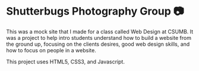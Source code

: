# Shutterbugs Photography Group :camera:

This was a mock site that I made for a class called Web Design at CSUMB. It was a project to help intro students understand how to build a website from the ground up, focusing on the clients desires, good web design skills, and how to focus on people in a website.

This project uses HTML5, CSS3, and Javascript.